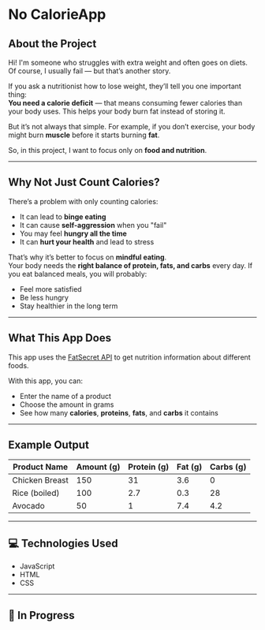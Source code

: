 # No CalorieApp

##  About the Project

Hi! I'm someone who struggles with extra weight and often goes on diets. Of course, I usually fail — but that’s another story. 

If you ask a nutritionist how to lose weight, they’ll tell you one important thing:  
**You need a calorie deficit** — that means consuming fewer calories than your body uses. This helps your body burn fat instead of storing it.

But it’s not always that simple. For example, if you don’t exercise, your body might burn **muscle** before it starts burning **fat**.

So, in this project, I want to focus only on **food and nutrition**.

---

## Why Not Just Count Calories?

There’s a problem with only counting calories:

- It can lead to **binge eating**  
- It can cause **self-aggression** when you "fail"  
- You may feel **hungry all the time**
- It can **hurt your health** and lead to stress

That’s why it’s better to focus on **mindful eating**.  
Your body needs the **right balance of protein, fats, and carbs** every day. If you eat balanced meals, you will probably:

- Feel more satisfied  
- Be less hungry  
- Stay healthier in the long term

---

##  What This App Does

This app uses the [FatSecret API](https://platform.fatsecret.com/) to get nutrition information about different foods.

With this app, you can:

- Enter the name of a product  
-  Choose the amount in grams  
- See how many **calories**, **proteins**, **fats**, and **carbs** it contains

---

## Example Output

| Product Name     | Amount (g) | Protein (g) | Fat (g) | Carbs (g) |
|------------------|------------|-------------|---------|-----------|
| Chicken Breast   | 150        | 31          | 3.6     | 0         |
| Rice (boiled)    | 100        | 2.7         | 0.3     | 28        |
| Avocado          | 50         | 1           | 7.4     | 4.2       |

---

## 💻 Technologies Used

- JavaScript  
- HTML  
- CSS  

---

## 🚧 In Progress
